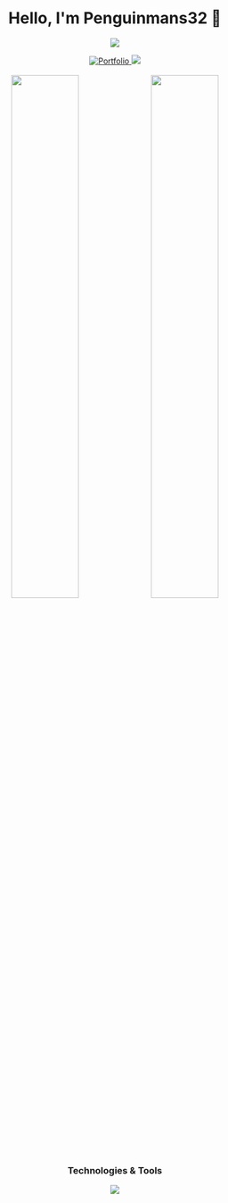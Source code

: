 <h1 align="center">Hello, I'm Penguinmans32 🐧</h1>

<p align="center">
  <a href="https://github.com/Penguinmans32">
    <img src="https://readme-typing-svg.herokuapp.com?font=Inter&size=24&duration=3000&pause=1000&color=00FFB9&center=true&vCenter=true&width=435&lines=Why+are+you+here%3F+%F0%9F%90%A7;Penguin" />
  </a>
</p>

<div align="center">
  <a href="https://penguinman.me/" target="_blank">
    <img src="https://img.shields.io/badge/Portfolio-00C7B7?style=for-the-badge&logo=netlify&logoColor=white" alt="Portfolio" />
  </a>
  <img src="https://custom-icon-badges.demolab.com/github/followers/Penguinmans32?style=for-the-badge&logo=person-add&label=Followers&logoColor=white"/>
</div>

<br>

<div align="center">
  <img width="49%" src="https://github-readme-stats.vercel.app/api?username=Penguinmans32&show_icons=true&theme=dark&hide_border=true&bg_color=0D1117&title_color=00ffff&icon_color=00ffff&text_color=C9D1D9" />
  <img width="49%" src="https://github-readme-streak-stats.herokuapp.com/?user=Penguinmans32&theme=dark&hide_border=true&background=0D1117&ring=00ffff&fire=00ffff&currStreakLabel=00ffff" />
</div>

<br>

<h3 align="center">Technologies & Tools</h3>
<div align="center">
  <img src="https://skillicons.dev/icons?i=js,react,python,java,html,css,git&theme=dark" />
</div>
